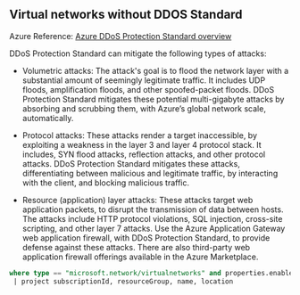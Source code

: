 ## Virtual networks without DDOS Standard

Azure Reference: [Azure DDoS Protection Standard overview](https://docs.microsoft.com/en-us/azure/virtual-network/ddos-protection-overview)

DDoS Protection Standard can mitigate the following types of attacks:

* Volumetric attacks: The attack's goal is to flood the network layer with a substantial amount of seemingly legitimate traffic. It includes UDP floods, amplification floods, and other spoofed-packet floods. DDoS Protection Standard mitigates these potential multi-gigabyte attacks by absorbing and scrubbing them, with Azure’s global network scale, automatically.

* Protocol attacks: These attacks render a target inaccessible, by exploiting a weakness in the layer 3 and layer 4 protocol stack. It includes, SYN flood attacks, reflection attacks, and other protocol attacks. DDoS Protection Standard mitigates these attacks, differentiating between malicious and legitimate traffic, by interacting with the client, and blocking malicious traffic.

* Resource (application) layer attacks: These attacks target web application packets, to disrupt the transmission of data between hosts. The attacks include HTTP protocol violations, SQL injection, cross-site scripting, and other layer 7 attacks. Use the Azure Application Gateway web application firewall, with DDoS Protection Standard, to provide defense against these attacks. There are also third-party web application firewall offerings available in the Azure Marketplace.

```sql
where type == "microsoft.network/virtualnetworks" and properties.enableDdosProtection == false
 | project subscriptionId, resourceGroup, name, location
```
